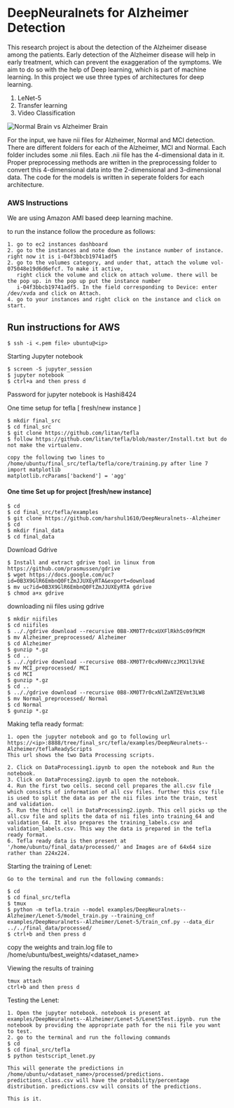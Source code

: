 # DeepNeuralnets for Alzheimer Detection
This research project is about the detection of the Alzheimer disease among the patients. Early detection of the Alzheimer disease will help in early treatment, which can prevent the exaggeration of the symptoms. We aim to do so with the help of Deep learning, which is part of machine learning. In this project we use three types of architectures for deep learning.

1. LeNet-5
2. Transfer learning
3. Video Classification

![Normal Brain vs Alzheimer Brain](https://github.com/Tsuyoshi-Hashimoto/DeepNeuralnets--Alzheimer/blob/master/images/alzheimers-brain.jpg)

For the input, we have nii files for Alzheimer, Normal and MCI detection. There are different folders for each of the Alzheimer, MCI and Normal. Each folder includes some .nii files. Each .nii file has the 4-dimensional data in it. Proper preprocessing methods are written in the preprocessing folder to convert this 4-dimensional data into the 2-dimensional and 3-dimensional data. The code for the models is written in seperate folders for each architecture.

### AWS Instructions

We are using Amazon AMI based deep learning machine.

to run the instance follow the procedure as follows:
```
1. go to ec2 instances dashboard
2. go to the instances and note down the instance number of instance. right now it is i-04f3bbcb19741adf5
2. go to the volumes category, and under that, attach the volume vol-075048e19d6d6efcf. To make it active,
   right click the volume and click on attach volume. there will be the pop up. in the pop up put the instance number 
   i-04f3bbcb19741adf5. In the field corresponding to Device: enter /dev/xvda and click on Attach.
4. go to your instances and right click on the instance and click on start.
```

## Run instructions for AWS
```
$ ssh -i <.pem file> ubuntu@<ip>
```

Starting Jupyter notebook
```
$ screen -S jupyter_session
$ jupyter notebook
$ ctrl+a and then press d
```
Password for jupyter notebook is Hashi8424

One time setup for tefla [ fresh/new instance ]
```
$ mkdir final_src
$ cd final_src
$ git clone https://github.com/litan/tefla
$ follow https://github.com/litan/tefla/blob/master/Install.txt but do not make the virtualenv.

copy the following two lines to /home/ubuntu/final_src/tefla/tefla/core/training.py after line 7
import matplotlib
matplotlib.rcParams['backend'] = 'agg'
```
#### One time Set up for project [fresh/new instance] 
```
$ cd
$ cd final_src/tefla/examples
$ git clone https://github.com/harshul1610/DeepNeuralnets--Alzheimer
$ cd  
$ mkdir final_data
$ cd final_data
```
Download Gdrive
```
$ Install and extract gdrive tool in linux from https://github.com/prasmussen/gdrive
$ wget https://docs.google.com/uc?id=0B3X9GlR6EmbnQ0FtZmJJUXEyRTA&export=download
$ mv uc?id=0B3X9GlR6EmbnQ0FtZmJJUXEyRTA gdrive
$ chmod a+x gdrive
```

downloading nii files using gdrive
```
$ mkdir niifiles
$ cd niifiles
$ .././gdrive download --recursive 0B8-XM0T7r0cxUXFlRkh5c09fM2M
$ mv Alzheimer_preprocessed/ Alzheimer
$ cd Alzheimer
$ gunzip *.gz
$ cd ..
$ .././gdrive download --recursive 0B8-XM0T7r0cxRHNVczJMX1l3VkE
$ mv MCI_preprocessed/ MCI
$ cd MCI
$ gunzip *.gz
$ cd ..
$ .././gdrive download --recursive 0B8-XM0T7r0cxNlZaNTZEVmt3LW8
$ mv Normal_preprocessed/ Normal
$ cd Normal
$ gunzip *.gz
```
Making tefla ready format:
```
1. open the jupyter notebook and go to following url
https://<ip>:8888/tree/final_src/tefla/examples/DeepNeuralnets--Alzheimer/teflaReadyScripts
This url shows the two Data Processing scripts.

2. Click on DataProcessing1.ipynb to open the notebook and Run the notebook.
3. Click on DataProcessing2.ipynb to open the notebook.
4. Run the first two cells. second cell prepares the all.csv file which consists of information of all csv files. further this csv file is used to split the data as per the nii files into the train, test and validation.
5. Run the third cell in DataProcessing2.ipynb. This cell picks up the all.csv file and splits the data of nii files into training_64 and validation_64. It also prepares the training_labels.csv and validation_labels.csv. This way the data is prepared in the tefla ready format. 
6. Tefla ready data is then present at '/home/ubuntu/final_data/processed/' and Images are of 64x64 size rather than 224x224.
```

Starting the training of Lenet:
```
Go to the terminal and run the following commands:

$ cd
$ cd final_src/tefla
$ tmux
$ python -m tefla.train --model examples/DeepNeuralnets--Alzheimer/Lenet-5/model_train.py --training_cnf examples/DeepNeuralnets--Alzheimer/Lenet-5/train_cnf.py --data_dir ../../final_data/processed/
$ ctrl+b and then press d
```

copy the weights and train.log file to /home/ubuntu/best_weights/<dataset_name>

Viewing the results of training
```
tmux attach
ctrl+b and then press d
```

Testing the Lenet:
```
1. Open the jupyter notebook. notebook is present at examples/DeepNeuralnets--Alzheimer/Lenet-5/Lenet5Test.ipynb. run the notebook by providing the appropriate path for the nii file you want to test.
2. go to the terminal and run the following commands
$ cd
$ cd final_src/tefla
$ python testscript_lenet.py

This will generate the predictions in /home/ubuntu/<dataset_name>/processed/predictions. predictions_class.csv will have the probability/percentage distribution. predictions.csv will consits of the predictions.

This is it.
```
